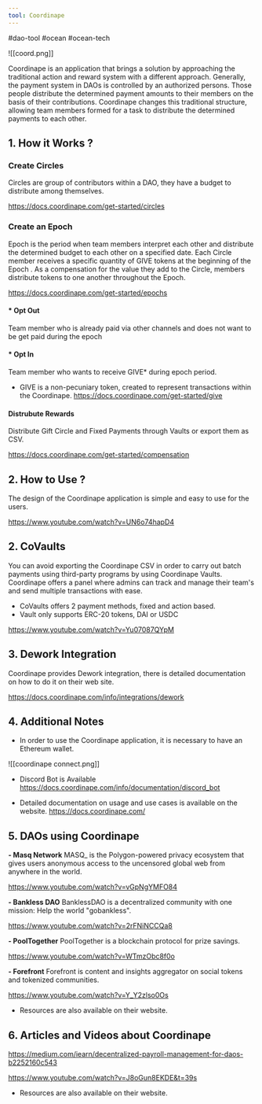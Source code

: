 ```yaml
---
tool: Coordinape
---
```

#dao-tool #ocean #ocean-tech


![[coord.png]]


Coordinape is an application that brings a solution by approaching the traditional action and reward system with a different approach. Generally, the payment system in DAOs is controlled by an authorized persons. Those people distribute the determined payment amounts to their members on the basis of their contributions.  Coordinape changes this traditional structure, allowing team members formed for a task to distribute the determined payments to each other.


## 1. How it Works ?

### Create Circles
Circles are group of contributors within a DAO, they have a budget to distribute among themselves.

https://docs.coordinape.com/get-started/circles

### Create an Epoch
Epoch is the period when team members interpret each other and distribute the determined budget to each other on a specified date.
Each Circle member receives a specific quantity of GIVE tokens at the beginning of the Epoch . As a compensation for the value they add to the Circle, members distribute tokens to one another throughout the Epoch.

https://docs.coordinape.com/get-started/epochs

#### * Opt Out
Team member who is already paid via other channels and does not want to be get paid during the epoch

#### * Opt In
Team member who wants to receive GIVE* during epoch period.

*  GIVE is a non-pecuniary token, created to represent transactions within the Coordinape.
https://docs.coordinape.com/get-started/give

#### Distrubute Rewards

Distribute Gift Circle and Fixed Payments through Vaults or export them as CSV.

https://docs.coordinape.com/get-started/compensation


## 2. How to Use ?

The design of the Coordinape application is simple and easy to use for the users.

https://www.youtube.com/watch?v=UN6o74hapD4

## 2. CoVaults

You can avoid exporting the Coordinape CSV in order to carry out batch payments using third-party programs by using Coordinape Vaults. Coordinape offers  a panel where admins can track and manage their team's and send multiple transactions with ease.

- CoVaults offers 2 payment methods, fixed and action based.
- Vault only supports ERC-20 tokens, DAI or USDC


https://www.youtube.com/watch?v=Yu07087QYpM



## 3. Dework Integration

Coordinape provides Dework integration, there is detailed documentation on how to do it on their web site.

https://docs.coordinape.com/info/integrations/dework



## 4. Additional Notes


- In order to use the Coordinape application, it is necessary to have an Ethereum wallet.

![[coordinape connect.png]]


- Discord Bot is Available
https://docs.coordinape.com/info/documentation/discord_bot



- Detailed documentation on usage and use cases is available on the website.
https://docs.coordinape.com/



## 5. DAOs using Coordinape


**- Masq Network**
MASQ_ is the Polygon-powered privacy ecosystem that gives users anonymous access to the uncensored global web from anywhere in the world.

https://www.youtube.com/watch?v=vGpNgYMFO84

**- Bankless DAO**
BanklessDAO is a decentralized community with one mission: Help the world "gobankless".

https://www.youtube.com/watch?v=2rFNiNCCQa8

**- PoolTogether**
PoolTogether is a blockchain protocol for prize savings.

https://www.youtube.com/watch?v=WTmzObc8f0o

**- Forefront**
Forefront is content and insights aggregator on social tokens and tokenized communities.

https://www.youtube.com/watch?v=Y_Y2zlso0Os

- Resources are also available on their website.



## 6. Articles and Videos about Coordinape

https://medium.com/iearn/decentralized-payroll-management-for-daos-b2252160c543

https://www.youtube.com/watch?v=J8oGun8EKDE&t=39s

* Resources are also available on their website.































